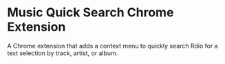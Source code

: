 Music Quick Search Chrome Extension
============================

A Chrome extension that adds a context menu to quickly search Rdio for a text selection by track, artist, or album.


